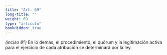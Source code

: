 ```yaml
---
title: "Art. 69"
long-title: ""
weight: 69
type: "articulo"
bookHidden: true
---
```


*(inciso 8º)* En lo demás, el procedimiento, el quórum y la legitimación activa para el ejercicio de cada atribución se determinará por la ley.